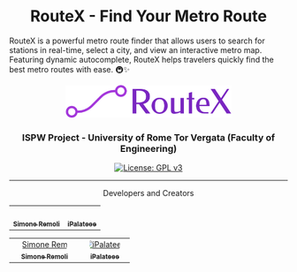 <h1 align="center">
  RouteX - Find Your Metro Route
</h1>
RouteX is a powerful metro route finder that allows users to search for stations in real-time, select a city, and view an interactive metro map. Featuring dynamic autocomplete, RouteX helps travelers quickly find the best metro routes with ease. 🚇✨

<p align="center"> </p>


<p align="center"><img src= "https://raw.githubusercontent.com/SimoneRemoli/RouteX_Shortest_Path/refs/heads/main/src/main/webapp/images/logo-no-background.png" alt="MaxKB" width="300" /></p>
<h3 align="center">ISPW Project - University of Rome Tor Vergata (Faculty of Engineering) </h3>

<p align="center">
  <a href="https://www.gnu.org/licenses/gpl-3.0.html#license-text"><img src="https://img.shields.io/github/license/1Panel-dev/maxkb?color=%231890FF" alt="License: GPL v3"></a> 
</p>
<hr/>
<p align="center">Developers and Creators </p>

<table align="center"> <tr> <td align="center"> <a href="https://github.com/SimoneRemoli"> <img src="https://avatars.githubusercontent.com/u/118252611?v=4" width="100px;" alt=""/><br /> <sub><b>Simone Remoli</b></sub> </a> </td> <td align="center"> <a href="https://github.com/iPalateee"> <img src="https://avatars.githubusercontent.com/u/75428846?v=4" width="100px;" alt=""/><br /> <sub><b>iPalateee</b></sub> </a> </td>  </tr> </table>

<table align="center">
  <tr>
    <td align="center">
      <a href="https://github.com/SimoneRemoli">
        <img src="https://avatars.githubusercontent.com/u/118252611?v=4" width="100px" height="100px" style="clip-path: circle(50%);" alt="Simone Remoli"/><br />
        <sub><b>Simone Remoli</b></sub>
      </a>
    </td>
    <td align="center">
      <a href="https://github.com/iPalateee">
        <img src="https://avatars.githubusercontent.com/u/75428846?v=4" width="100px" height="100px" style="clip-path: circle(50%);" alt="iPalateee"/><br />
        <sub><b>iPalateee</b></sub>
      </a>
    </td>
  </tr>
</table>


